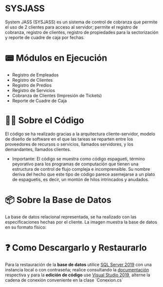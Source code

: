 # SYSJASS
 System JASS (SYSJASS) es un sistema de control de cobranza que permite el uso de 2 clientes para acceso al servidor; permite el registro de cobranza,  registro de clientes, registro de propiedades para la sectorización y reporte de cuadre de caja por fechas.

# 📟 Módulos en Ejecución
+ Registro de Empleados
+ Registro de Clientes
+ Registro de Predios
+ Registro de Servicios
+ Cobranza de Clientes (Impresión de Tickets)
+ Reporte de Cuadre de Caja

# 👨‍💻 Sobre el Código
El código se ha realizado gracias a la arquitectura cliente-servidor, modelo de diseño de software en el que las tareas se reparten entre los proveedores de recursos o servicios, llamados servidores, y los demandantes, llamados clientes.

+ Importante: El código se muestra como código espagueti, término peyorativo para los programas de computación que tienen una estructura de control de flujo compleja e incomprensible. Su nombre deriva del hecho que este tipo de código parece asemejarse a un plato de espaguetis, es decir, un montón de hilos intrincados y anudados.

# 📦 Sobre la Base de Datos
La base de datos relacional representada, se ha realizado con las especificaciones hechas por el cliente. La imagen muestra la base de datos en su formato físico:

# ❓ Como Descargarlo y Restaurarlo
Para la restauración de la **base de datos** utilice [SQL Server 2019](https://www.microsoft.com/es-es/sql-server/sql-server-2019) con una instancia local o con contraseña; realice consultando la [documentación](https://docs.microsoft.com/es-es/sql/relational-databases/backup-restore/restore-a-database-backup-using-ssms?view=sql-server-ver15) respectiva y para la **edición de código** use [Visual Studio 2019](https://visualstudio.microsoft.com/es/vs/), alterne la cadena de conexión conveniente en la clase ´Conexion.cs´
